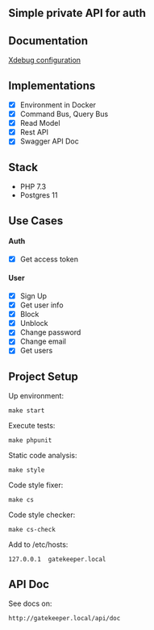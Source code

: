 Simple private API for auth
-----------------------
## Documentation

[Xdebug configuration](https://github.com/olevv/gatekeeper/blob/master/docs/GetStarted/Xdebug.md)

## Implementations

- [x] Environment in Docker
- [x] Command Bus, Query Bus
- [x] Read Model
- [x] Rest API
- [x] Swagger API Doc

## Stack

- PHP 7.3
- Postgres 11

## Use Cases

#### Auth
- [x] Get access token

#### User
- [x] Sign Up
- [x] Get user info
- [x] Block
- [x] Unblock
- [x] Change password
- [x] Change email
- [x] Get users

## Project Setup

Up environment:

`make start`

Execute tests:

`make phpunit`

Static code analysis:

`make style`

Code style fixer:

`make cs`

Code style checker:

`make cs-check`

Add to /etc/hosts:

`127.0.0.1	gatekeeper.local`

## API Doc

See docs on:

`http://gatekeeper.local/api/doc`
